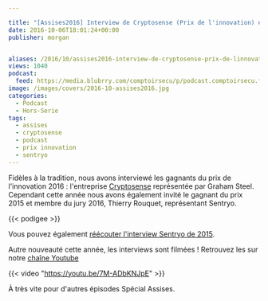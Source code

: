 ```yaml
---

title: "[Assises2016] Interview de Cryptosense (Prix de l'innovation) et Sentryo (Gagnant 2015)"
date: 2016-10-06T18:01:24+00:00
publisher: morgan


aliases: /2016/10/assises2016-interview-de-cryptosense-prix-de-linnovation-et-sentryo-gagnant-2015/
views: 1040
podcast:
  feed: https://media.blubrry.com/comptoirsecu/p/podcast.comptoirsecu.fr/CSEC.INTERVIEWS_ASSISES.2016.PRIX_INNOVATION.mp3
image: /images/covers/2016-10-assises2016.jpg
categories:
  - Podcast
  - Hors-Serie
tags:
  - assises
  - cryptosense
  - podcast
  - prix innovation
  - sentryo
---
```


Fidèles à la tradition, nous avons interviewé les gagnants du prix de l'innovation 2016 : l'entreprise [Cryptosense](https://cryptosense.com/) représentée par Graham Steel. Cependant cette année nous avons également invité le gagnant du prix 2015 et membre du jury 2016, Thierry Rouquet, représentant Sentryo.

{{< podigee >}}


Vous pouvez également [réécouter l'interview Sentryo de 2015](https://www.comptoirsecu.fr/2015/11/assises-2015-interview-sentryo/).

Autre nouveauté cette année, les interviews sont filmées ! Retrouvez les sur notre [chaîne Youtube](https://www.youtube.com/channel/UCF-ljS9G2ABgsN7P83WDFhQ)

{{< video "https://youtu.be/7M-ADbKNJpE" >}}

À très vite pour d'autres épisodes Spécial Assises.
